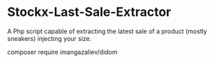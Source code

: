 # Stockx-Last-Sale-Extractor
A Php script capable of extracting the latest sale of a product (mostly sneakers) injecting your size.

composer require imangazaliev/didom
